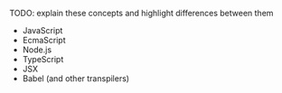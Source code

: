 TODO: explain these concepts and highlight differences between them

  - JavaScript
  - EcmaScript
  - Node.js
  - TypeScript
  - JSX
  - Babel (and other transpilers)
